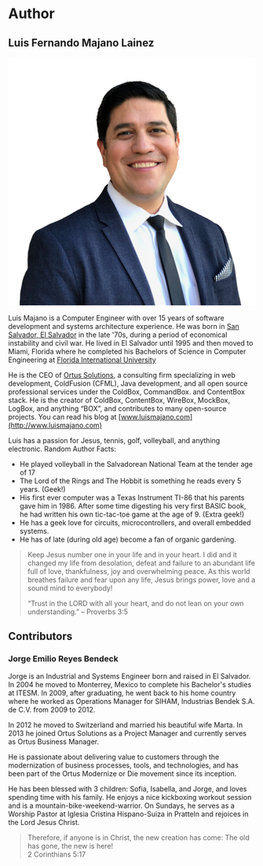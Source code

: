 # Author

## Luis Fernando Majano Lainez

![](../.gitbook/assets/11b.png)

Luis Majano is a Computer Engineer with over 15 years of software development and systems architecture experience. He was born in [San Salvador, El Salvador](http://en.wikipedia.org/wiki/El_Salvador) in the late '70s, during a period of economical instability and civil war. He lived in El Salvador until 1995 and then moved to Miami, Florida where he completed his Bachelors of Science in Computer Engineering at [Florida International University](http://fiu.edu)

He is the CEO of [Ortus Solutions](http://www.ortussolutions.com), a consulting firm specializing in web development, ColdFusion \(CFML\), Java development, and all open source professional services under the ColdBox, CommandBox. and ContentBox stack. He is the creator of ColdBox, ContentBox, WireBox, MockBox, LogBox, and anything “BOX”, and contributes to many open-source projects. You can read his blog at [www.luismajano.com](http://www.luismajano.com)

Luis has a passion for Jesus, tennis, golf, volleyball, and anything electronic. Random Author Facts:

* He played volleyball in the Salvadorean National Team at the tender age of 17
* The Lord of the Rings and The Hobbit is something he reads every 5 years. \(Geek!\)
* His first ever computer was a Texas Instrument TI-86 that his parents gave him in 1986. After some time digesting his very first BASIC book, he had written his own tic-tac-toe game at the age of 9. \(Extra geek!\)
* He has a geek love for circuits, microcontrollers, and overall embedded systems.
* He has of late \(during old age\) become a fan of organic gardening.

> Keep Jesus number one in your life and in your heart. I did and it changed my life from desolation, defeat and failure to an abundant life full of love, thankfulness, joy and overwhelming peace. As this world breathes failure and fear upon any life, Jesus brings power, love and a sound mind to everybody!
>
> “Trust in the LORD with all your heart, and do not lean on your own understanding.” – Proverbs 3:5

## Contributors

### Jorge Emilio Reyes Bendeck

Jorge is an Industrial and Systems Engineer born and raised in El Salvador. In 2004 he moved to Monterrey, Mexico to complete his Bachelor's studies at ITESM. In 2009, after graduating, he went back to his home country where he worked as Operations Manager for SIHAM, Industrias Bendek S.A. de C.V. from 2009 to 2012.

In 2012 he moved to Switzerland and married his beautiful wife Marta. In 2013 he joined Ortus Solutions as a Project Manager and currently serves as Ortus Business Manager.

He is passionate about delivering value to customers through the modernization of business processes, tools, and technologies, and has been part of the Ortus Modernize or Die movement since its inception.

He has been blessed with 3 children: Sofia, Isabella, and Jorge, and loves spending time with his family. He enjoys a nice kickboxing workout session and is a mountain-bike-weekend-warrior. On Sundays, he serves as a Worship Pastor at Iglesia Cristina Hispano-Suiza in Pratteln and rejoices in the Lord Jesus Christ.

> Therefore, if anyone is in Christ, the new creation has come: The old has gone, the new is here!   
> 2 Corinthians 5:17

### 

